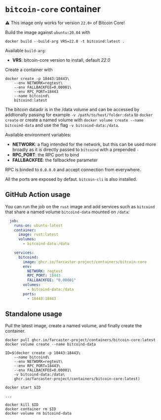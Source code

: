 `bitcoin-core` container
===

:warning: This image only works for version `22.0+` of Bitcoin Core!

Build the image against `ubuntu:20.04` with

```
docker build --build-arg VRS=22.0 -t bitcoind:latest .
```

Available `build-arg`:

- **VRS**: bitcoin-core version to install, default *22.0*

Create a container with

```
docker create -p 18443:18443\
    --env NETWORK=regtest\
    --env FALLBACKFEE=0.00001\
    --env RPC_PORT=18443
    --name bitcoind\
    bitcoind:latest
```

The bitcoin datadir is in the /data volume and can be accessed by addtionally passing for example `-v /path/to/host/folder:data` to `docker create` or create a named volume with `docker volume create --name bitcoind-data` and use the flag `-v bitcoind-data:/data`.

Available environment variables:

- **NETWORK**: a flag intended for the network, but this can be used more broadly as it is directly passed to `bitcoind` with a prepended `-`
- **RPC_PORT**: the RPC port to bind
- **FALLBACKFEE**: the fallbackfee parameter

RPC is binded to `0.0.0.0` and accept connection from everywhere.

All the ports are exposed by defaut. `bitcoin-cli` is also installed.

## GitHub Action usage

You can run the job on the `rust` image and add services such as `bitcoind` that share a named volume `bitcoind-data` mounted on `/data`:

```yaml
  job:
    runs-on: ubuntu-latest
    container:
      image: rust:latest
      volumes:
        - bitcoind-data:/data

    services:
      bitcoind:
        image: ghcr.io/farcaster-project/containers/bitcoin-core
        env:
          NETWORK: regtest
          RPC_PORT: 18443
          FALLBACKFEE: "0.00001"
        volumes:
          - bitcoind-data:/data
        ports:
          - 18443:18443
```

## Standalone usage

Pull the latest image, create a named volume, and finally create the container.

```
docker pull ghcr.io/farcaster-project/containers/bitcoin-core:latest
docker volume create --name bitcoind-data

ID=$(docker create -p 18443:18443\
    --name bitcoind\
    --env NETWORK=regtest\
    --env RPC_PORT=18443\
    --env FALLBACKFEE=0.00001\
    -v bitcoind-data:/data\
    ghcr.io/farcaster-project/containers/bitcoin-core:latest)

docker start $ID

...

docker kill $ID
docker container rm $ID
docker volume rm bitcoind-data
```
